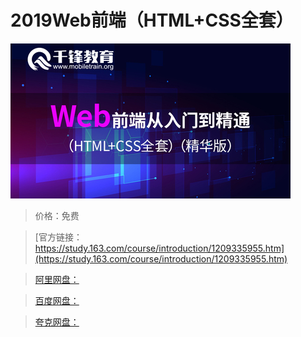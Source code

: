 # 2019Web前端（HTML+CSS全套）

![img](../../../assets/study163/free/5ae19fb227364179ac7a6c6cf1a8717a.jpg)

> 价格：免费

> [官方链接：https://study.163.com/course/introduction/1209335955.htm](https://study.163.com/course/introduction/1209335955.htm)

> [阿里网盘：]()

> [百度网盘：]()

> [夸克网盘：]()
